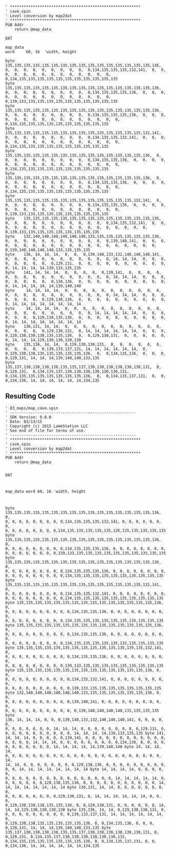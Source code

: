 <pre><code>&#39; *********************************************************
&#39; cave.spin
&#39; Level conversion by map2dat
&#39; *********************************************************
PUB Addr
    return @map_data

DAT

map_data
word     60, 16  &#39;width, height

byte    135,135,135,135,135,135,135,135,135,135,135,135,135,135,135,135,136,  0,  0,  0,  0,  0,  0,  0,  0,  0,  0,134,135,135,135,132,141,  0,  0,  0,  0,  0,  0,  0,  0,  0,  0,  0,  0,  0,  0,  0,134,135,135,135,135,135,135,135,135,135,135,135
byte    135,135,135,135,135,135,135,135,135,135,135,135,135,135,135,135,136,  0,  0,  0,  0,  0,  0,  0,  0,  0,  0,134,135,135,135,136,  0,  0,  0,  0,  0,  0,  0,  0,  0,  0,  0,  0,  0,  0,  0,  0,139,133,135,135,135,135,135,135,135,135,135,135
byte    135,135,135,135,135,135,135,135,135,135,135,135,135,135,135,135,136,  0,  0,  0,  0,  0,  0,  0,  0,  0,  0,134,135,135,135,136,  0,  0,  0,  0,  0,  0,  0,  0,  0,  0,  0,  0,  0,  0,  0,  0,  0,134,135,135,135,135,135,135,135,135,135,135
byte    135,135,135,135,135,135,135,135,135,135,135,135,135,135,135,132,141,  0,  0,  0,  0,  0,  0,  0,  0,  0,  0,134,135,135,132,141,  0,  0,  0,  0,  0,  0,  0,  0,  0,  0,  0,  0,  0,  0,  0,  0,  0,134,135,135,135,135,135,135,135,135,135,135
byte    135,135,135,135,135,135,135,135,135,135,135,135,135,135,135,136,  0,  0,  0,  0,  0,  0,  0,  0,  0,  0,  0,134,135,135,136,  0,  0,  0,  0,  0,  0,  0,  0,  0,  0,  0,  0,  0,  0,  0,  0,  0,  0,134,135,135,135,135,135,135,135,135,135,135
byte    135,135,135,135,135,135,135,135,135,135,135,135,135,135,135,136,  0,  0,  0,  0,  0,  0,  0,  0,  0,  0,  0,134,135,135,136,  0,  0,  0,  0,  0,  0,  0,  0,  0,  0,  0,  0,  0,  0,  0,  0,  0,  0,134,135,135,135,135,135,135,135,135,135,135
byte    135,135,135,135,135,135,135,135,135,135,135,135,135,135,132,141,  0,  0,  0,  0,  0,  0,  0,  0,  0,  0,  0,134,135,135,136,  0,  0,  0,  0,  0,  0,  0,  0,  0,  0,  0,  0,  0,  0,  0,  0,  0,  0,139,133,135,135,135,135,135,135,135,135,135
byte    135,135,135,135,135,135,135,135,135,135,135,135,135,135,136,  0,  0,  0,  0,  0,  0,  0,  0,  0,  0,  0,  0,134,135,132,141,  0,  0,  0,  0,  0,  0,  0,  0,  0,  0,  0,  0,  0,  0,  0,  0,  0,  0,  0,139,133,135,135,135,135,135,135,135,135
byte    132,140,140,140,140,140,140,133,135,135,135,135,135,135,136,  0,  0,  0,  0,  0,  0,  0,  0,  0,  0,  0,  0,139,140,141,  0,  0,  0,  0,  0,  0,  0,  0,  0,  0,  0,  0,  0,  0,  0,  0,  0,  0,  0,  0,  0,139,140,140,140,140,133,135,135,135
byte    136, 14, 14, 14,  0,  0,  0,139,140,133,132,140,140,140,141,  0,  0,  0,  0,  0,  0,  0,  0,  0,  0,  0,  0, 14, 14, 14,  0,  0,  0,  0,  0,  0,  0,  0,  0,129,131,  0,  0,  0,  0,  0,  0,  0,  0,  0,  0,  0, 14, 14, 14, 14,139,133,135,135
byte    141, 14, 14, 14,  0,  0,  0,  0,  0,139,141,  0,  0,  0,  0,  0,  0,  0,  0,  0,  0,  0,  0,  0,  0,  0,  0, 14, 14, 14,  0,  0,  0,  0,  0,  0,  0,  0,  0,134,136,  0,  0,  0,  0,  0,  0,  0,  0,  0,  0,  0, 14, 14, 14, 14, 14,139,140,140
byte     14, 14, 14, 14,  0,  0,  0,  0,  0,  0,  0,  0,  0,  0,  0,  0,  0,  0,  0,  0,  0,  0,  0,  0,  0,  0,  0, 14, 14, 14,  0,  0,  0,  0,  0,  0,  0,  0,129,138,136,  0,  0,  0,  0,  0,  0,  0,  0,  0,  0,  0, 14, 14, 14, 14, 14, 14, 14, 14
byte     14, 14, 14, 14,  0,  0,  0,  0,  0,  0,  0,  0,  0,  0,  0,  0,  0,  0,  0,  0,  0,  0,  0,  0,  0, 14, 14, 14, 14, 14,  0,  0,  0,  0,  0,  0,  0,129,138,135,136,  0,  0,  0,  0,  0,  0,  0,  0,  0,  0,  0, 14, 14, 14, 14, 14, 14, 14, 14
byte    130,131, 14, 14,  0,  0,  0,  0,  0,  0,  0,  0,  0,  0,  0,  0,  0,  0,  0,  0,129,130,131,  0, 14, 14, 14, 14, 14, 14,  0,  0,  0,  0,129,130,130,138,135,135,136,  0,  0,129,130,131,  0,  0,  0,  0,  0,  0, 14, 14, 14,129,130,130,130,130
byte    135,136, 14, 14,  0,129,130,130,131,  0,  0,  0,  0,  0,  0,  0,  0,  0,  0,  0,139,133,137,131, 14, 14, 14, 14, 14, 14,  0,  0,129,130,138,135,135,135,135,135,136,  0,  0,134,135,136,  0,  0,  0,  0,129,131, 14, 14, 14,139,140,140,133,135
byte    135,137,130,130,130,138,135,135,137,130,130,130,130,130,130,131,  0,  0,129,131,  0,134,135,137,130,130,130,130,130,130,131,  0,134,135,135,135,135,135,135,135,136,  0,  0,134,135,137,131,  0,  0,  0,134,136, 14, 14, 14, 14, 14, 14,134,135</code></pre>
<h2 id="resulting-code">Resulting Code</h2>
<pre><code>&#39; 03_maps/map_cave.spin
&#39; -------------------------------------------------------
&#39; SDK Version: 0.0.0
&#39; Date: 03/13/15
&#39; Copyright (c) 2015 LameStation LLC
&#39; See end of file for terms of use.
&#39; -------------------------------------------------------
&#39; *********************************************************
&#39; cave.spin
&#39; Level conversion by map2dat
&#39; *********************************************************
PUB Addr
    return @map_data

DAT

map_data
word     60, 16  &#39;width, height

byte    135,135,135,135,135,135,135,135,135,135,135,135,135,135,135,135,136,  0,  0,  0,  0,  0,  0,  0,  0,  0,  0,134,135,135,135,132,141,  0,  0,  0,  0,  0,  0,  0,  0,  0,  0,  0,  0,  0,  0,  0,134,135,135,135,135,135,135,135,135,135,135,135
byte    135,135,135,135,135,135,135,135,135,135,135,135,135,135,135,135,136,  0,  0,  0,  0,  0,  0,  0,  0,  0,  0,134,135,135,135,136,  0,  0,  0,  0,  0,  0,  0,  0,  0,  0,  0,  0,  0,  0,  0,  0,139,133,135,135,135,135,135,135,135,135,135,135
byte    135,135,135,135,135,135,135,135,135,135,135,135,135,135,135,135,136,  0,  0,  0,  0,  0,  0,  0,  0,  0,  0,134,135,135,135,136,  0,  0,  0,  0,  0,  0,  0,  0,  0,  0,  0,  0,  0,  0,  0,  0,  0,134,135,135,135,135,135,135,135,135,135,135
byte    135,135,135,135,135,135,135,135,135,135,135,135,135,135,135,132,141,  0,  0,  0,  0,  0,  0,  0,  0,  0,  0,134,135,135,132,141,  0,  0,  0,  0,  0,  0,  0,  0,  0,  0,  0,  0,  0,  0,  0,  0,  0,134,135,135,135,135,135,135,135,135,135,135
byte    135,135,135,135,135,135,135,135,135,135,135,135,135,135,135,136,  0,  0,  0,  0,  0,  0,  0,  0,  0,  0,  0,134,135,135,136,  0,  0,  0,  0,  0,  0,  0,  0,  0,  0,  0,  0,  0,  0,  0,  0,  0,  0,134,135,135,135,135,135,135,135,135,135,135
byte    135,135,135,135,135,135,135,135,135,135,135,135,135,135,135,136,  0,  0,  0,  0,  0,  0,  0,  0,  0,  0,  0,134,135,135,136,  0,  0,  0,  0,  0,  0,  0,  0,  0,  0,  0,  0,  0,  0,  0,  0,  0,  0,134,135,135,135,135,135,135,135,135,135,135
byte    135,135,135,135,135,135,135,135,135,135,135,135,135,135,132,141,  0,  0,  0,  0,  0,  0,  0,  0,  0,  0,  0,134,135,135,136,  0,  0,  0,  0,  0,  0,  0,  0,  0,  0,  0,  0,  0,  0,  0,  0,  0,  0,139,133,135,135,135,135,135,135,135,135,135
byte    135,135,135,135,135,135,135,135,135,135,135,135,135,135,136,  0,  0,  0,  0,  0,  0,  0,  0,  0,  0,  0,  0,134,135,132,141,  0,  0,  0,  0,  0,  0,  0,  0,  0,  0,  0,  0,  0,  0,  0,  0,  0,  0,  0,139,133,135,135,135,135,135,135,135,135
byte    132,140,140,140,140,140,140,133,135,135,135,135,135,135,136,  0,  0,  0,  0,  0,  0,  0,  0,  0,  0,  0,  0,139,140,141,  0,  0,  0,  0,  0,  0,  0,  0,  0,  0,  0,  0,  0,  0,  0,  0,  0,  0,  0,  0,  0,139,140,140,140,140,133,135,135,135
byte    136, 14, 14, 14,  0,  0,  0,139,140,133,132,140,140,140,141,  0,  0,  0,  0,  0,  0,  0,  0,  0,  0,  0,  0, 14, 14, 14,  0,  0,  0,  0,  0,  0,  0,  0,  0,129,131,  0,  0,  0,  0,  0,  0,  0,  0,  0,  0,  0, 14, 14, 14, 14,139,133,135,135
byte    141, 14, 14, 14,  0,  0,  0,  0,  0,139,141,  0,  0,  0,  0,  0,  0,  0,  0,  0,  0,  0,  0,  0,  0,  0,  0, 14, 14, 14,  0,  0,  0,  0,  0,  0,  0,  0,  0,134,136,  0,  0,  0,  0,  0,  0,  0,  0,  0,  0,  0, 14, 14, 14, 14, 14,139,140,140
byte     14, 14, 14, 14,  0,  0,  0,  0,  0,  0,  0,  0,  0,  0,  0,  0,  0,  0,  0,  0,  0,  0,  0,  0,  0,  0,  0, 14, 14, 14,  0,  0,  0,  0,  0,  0,  0,  0,129,138,136,  0,  0,  0,  0,  0,  0,  0,  0,  0,  0,  0, 14, 14, 14, 14, 14, 14, 14, 14
byte     14, 14, 14, 14,  0,  0,  0,  0,  0,  0,  0,  0,  0,  0,  0,  0,  0,  0,  0,  0,  0,  0,  0,  0,  0, 14, 14, 14, 14, 14,  0,  0,  0,  0,  0,  0,  0,129,138,135,136,  0,  0,  0,  0,  0,  0,  0,  0,  0,  0,  0, 14, 14, 14, 14, 14, 14, 14, 14
byte    130,131, 14, 14,  0,  0,  0,  0,  0,  0,  0,  0,  0,  0,  0,  0,  0,  0,  0,  0,129,130,131,  0, 14, 14, 14, 14, 14, 14,  0,  0,  0,  0,129,130,130,138,135,135,136,  0,  0,129,130,131,  0,  0,  0,  0,  0,  0, 14, 14, 14,129,130,130,130,130
byte    135,136, 14, 14,  0,129,130,130,131,  0,  0,  0,  0,  0,  0,  0,  0,  0,  0,  0,139,133,137,131, 14, 14, 14, 14, 14, 14,  0,  0,129,130,138,135,135,135,135,135,136,  0,  0,134,135,136,  0,  0,  0,  0,129,131, 14, 14, 14,139,140,140,133,135
byte    135,137,130,130,130,138,135,135,137,130,130,130,130,130,130,131,  0,  0,129,131,  0,134,135,137,130,130,130,130,130,130,131,  0,134,135,135,135,135,135,135,135,136,  0,  0,134,135,137,131,  0,  0,  0,134,136, 14, 14, 14, 14, 14, 14,134,135

</code></pre>
